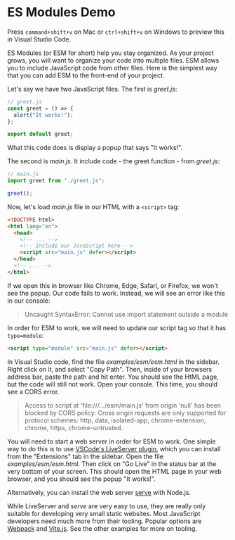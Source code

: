 # ES Modules Demo

Press `command+shift+v` on Mac or `ctrl+shift+v` on Windows to preview this in Visual Studio Code.

ES Modules (or ESM for short) help you stay organized. As your project grows, you will want to organize your code into multiple files. ESM allows you to include JavaScript code from other files. Here is the simplest way that you can add ESM to the front-end of your project.

Let's say we have two JavaScript files. The first is _greet.js_:

```js
// greet.js
const greet = () => {
  alert("It works!");
};

export default greet;
```

What this code does is display a popup that says "It works!".

The second is _main.js_. It include code - the greet function - from _greet.js_:

```js
// main.js
import greet from "./greet.js";

greet();
```

Now, let's load _main.js_ file in our HTML with a `<script>` tag:

```html
<!DOCTYPE html>
<html lang="en">
  <head>
    <!-- ... -->
    <!-- Include our JavaScript here -->
    <script src="main.js" defer></script>
  </head>
  <!-- ... -->
</html>
```

If we open this in browser like Chrome, Edge, Safari, or Firefox, we won't see the popup. Our code fails to work. Instead, we will see an error like this in our console:

> Uncaught SyntaxError: Cannot use import statement outside a module

In order for ESM to work, we will need to update our script tag so that it has `type=module`:

```html
<script type="module" src="main.js" defer></script>
```

In Visual Studio code, find the file _examples/esm/esm.html_ in the sidebar. Right click on it, and select "Copy Path". Then, inside of your browsers address bar, paste the path and hit enter. You should see the HtML page, but the code will still not work. Open your console. This time, you should see a CORS error.

> Access to script at 'file:///.../esm/main.js' from origin 'null' has been blocked by CORS policy: Cross origin requests are only supported for protocol schemes: http, data, isolated-app, chrome-extension, chrome, https, chrome-untrusted.

You will need to start a web server in order for ESM to work. One simple way to do this is to use [VSCode's LiveServer plugin](https://marketplace.visualstudio.com/items?itemName=ritwickdey.LiveServer), which you can install from the "Extensions" tab in the sidebar. Open the file _examples/esm/esm.html_. Then click on "Go Live" in the status bar at the very bottom of your screen. This should open the HTML page in your web browser, and you should see the popup "It works!".

Alternatively, you can install the web server [serve](https://www.npmjs.com/package/serve) with Node.js.

While LiveServer and _serve_ are very easy to use, they are really only suitable for developing very small static websites. Most JavaScript developers need much more from their tooling. Popular options are [Webpack](https://webpack.js.org/) and [Vite.js](https://vitejs.dev/). See the other examples for more on tooling.
